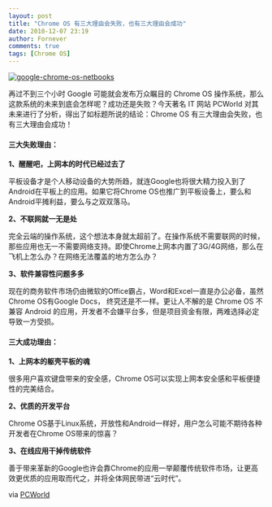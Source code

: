 ```yaml
---
layout: post
title: "Chrome OS 有三大理由会失败，也有三大理由会成功"
date: 2010-12-07 23:19
author: Fornever
comments: true
tags: [Chrome OS]
---
```

<a href="http://img.chromi.org/2010/12/google-chrome-os-netbooks.jpg">![](http://img.chromi.org/2010/12/google-chrome-os-netbooks.jpg "google-chrome-os-netbooks")</a>

再过不到三个小时 Google 可能就会发布万众瞩目的 Chrome OS 操作系统，那么这款系统的未来到底会怎样呢？成功还是失败？今天著名 IT 网站 PCWorld 对其未来进行了分析，得出了如标题所说的结论：Chrome OS 有三大理由会失败，也有三大理由会成功！



#### 三大失败理由：



**1、醒醒吧，上网本的时代已经过去了**

平板设备才是个人移动设备的大势所趋，就连Google也将很大精力投入到了Android在平板上的应用。如果它将Chrome OS也推广到平板设备上，要么和Android平摊利益，要么与之双双落马。

**2、不联网就一无是处**

完全云端的操作系统，这个想法本身就太超前了。在操作系统不需要联网的时候，那些应用也无一不需要网络支持。即使Chrome上网本内置了3G/4G网络，那么在飞机上怎么办？在网络无法覆盖的地方怎么办？

**3、软件兼容性问题多多**

现在的商务软件市场仍由微软的Office霸占，Word和Excel一直是办公必备，虽然Chrome OS有Google Docs， 终究还是不一样。更让人不解的是 Chrome OS 不兼容 Android 的应用，开发者不会嫌平台多，但是项目资金有限，两难选择必定导致一方受损。



#### 三大成功理由：



**1、上网本的躯壳平板的魂**

很多用户喜欢键盘带来的安全感，Chrome OS可以实现上网本安全感和平板便捷性的完美结合。

**2、优质的开发平台**

Chrome OS基于Linux系统，开放性和Android一样好，用户怎么可能不期待各种开发者在Chrome OS带来的惊喜？

**3、在线应用干掉传统软件**

善于带来革新的Google也许会靠Chrome的应用一举颠覆传统软件市场，让更高效更优质的应用取而代之，并将全体网民带进“云时代”。

via [PCWorld](http://www.pcworld.com/article/212521/chrome_os_and_netbook_3_reasons_for_success_3_reasons_for_failure.html)
